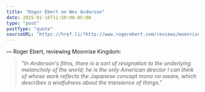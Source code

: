 ```yaml
---
title: "Roger Ebert on Wes Anderson"
date: 2015-01-16T11:50:00-05:00
type: "post"
postType: "quote"
sourceURL: "https://href.li/?http://www.rogerebert.com/reviews/moonrise-kingdom-2012"
---
```

— Roger Ebert, reviewing Moonrise Kingdom:

>*"In Anderson's films, there is a sort of resignation to the underlying melancholy of the world; he is the only American director I can think of whose work reflects the Japanese concept mono no aware, which describes a wistfulness about the transience of things."*
